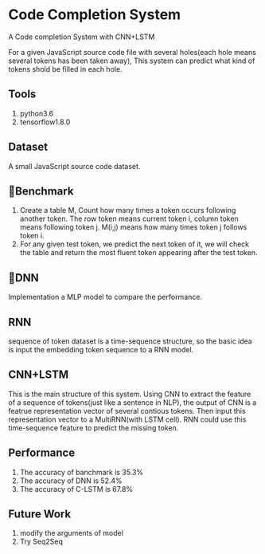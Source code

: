 # Code Completion System

A Code completion System with CNN+LSTM

For a given JavaScript source code file with several holes(each hole means several tokens has been taken away),
This system can predict what kind of tokens shold be filled in each hole. 

## Tools
1. python3.6
2. tensorflow1.8.0

## Dataset
A small JavaScript source code dataset.
## Benchmark
1. Create a table M, Count how many times a token occurs following another token. The row token means current token i, column token means following token j. M(i,j) means how many times token j follows token i.
2. For any given test token, we predict the next token of it, we will check the table and return the most fluent token appearing after the test token.

## DNN
Implementation a MLP model to compare the performance.

## RNN
sequence of token dataset is a time-sequence structure, so the basic idea is input the embedding token sequence to a RNN model.

## CNN+LSTM
This is the main structure of this system. Using CNN to extract the feature of a sequence of tokens(just like a sentence in NLP),
the output of CNN is a featrue representation vector of several contious tokens.
Then input this representation vector to a MultiRNN(with LSTM cell).
RNN could use this time-sequence feature to predict the missing token.


## Performance
1. The accuracy of banchmark is 35.3%
2. The accuracy of DNN is 52.4%
3. The accuracy of C-LSTM is 67.8%

## Future Work
1. modify the arguments of model
2. Try Seq2Seq

 
